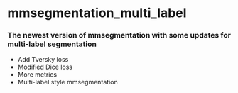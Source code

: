 # mmsegmentation_multi_label
### The newest version of mmsegmentation with some updates for multi-label segmentation
* Add Tversky loss
* Modified Dice loss
* More metrics
* Multi-label style mmsegmentation
